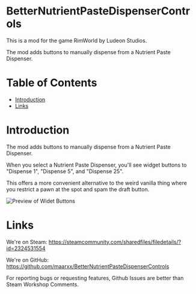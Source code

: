 # BetterNutrientPasteDispenserControls

This is a mod for the game RimWorld by Ludeon Studios.

The mod adds buttons to manually dispense from a Nutrient Paste Dispenser.

# Table of Contents

* [Introduction](#introduction)
* [Links](#links)

# Introduction

The mod adds buttons to manually dispense from a Nutrient Paste Dispenser.

When you select a Nutrient Paste Dispenser, you'll see widget buttons to "Dispense 1", "Dispense 5", and "Dispense 25".

This offers a more convenient alternative to the weird vanilla thing where you restrict a pawn at the spot and spam the draft button.

![Preview of Widet Buttons](./About/Preview.png)

# Links

We're on Steam: https://steamcommunity.com/sharedfiles/filedetails/?id=2324531554

We're on GitHub: https://github.com/maarxx/BetterNutrientPasteDispenserControls

For reporting bugs or requesting features, Github Issues are better than Steam Workshop Comments.
